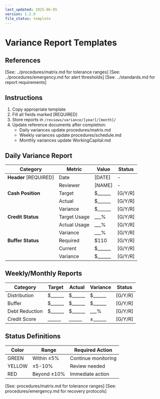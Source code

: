 ```yaml
---
last_updated: 2025-06-05
version: 1.2.0
file_status: template
---
```


# Variance Report Templates

## References
[See: ../procedures/matrix.md for tolerance ranges]
[See: ../procedures/emergency.md for alert thresholds]
[See: ../standards.md for report requirements]

## Instructions
1. Copy appropriate template
2. Fill all fields marked [REQUIRED]
3. Store reports in `/reviews/variance/[year]/[month]/`
4. Update reference documents after completion:
   - Daily variances update procedures/matrix.md
   - Weekly variances update procedures/schedule.md
   - Monthly variances update WorkingCapital.md

## Daily Variance Report
| Category | Metric | Value | Status |
|----------|--------|-------|--------|
| **Header** [REQUIRED] | Date | [DATE] | - |
| | Reviewer | [NAME] | - |
| **Cash Position** | Target | $______ | [G/Y/R] |
| | Actual | $______ | [G/Y/R] |
| | Variance | $______ | [G/Y/R] |
| **Credit Status** | Target Usage | ___% | [G/Y/R] |
| | Actual Usage | ___% | [G/Y/R] |
| | Variance | ___% | [G/Y/R] |
| **Buffer Status** | Required | $110 | [G/Y/R] |
| | Current | $______ | [G/Y/R] |
| | Variance | $______ | [G/Y/R] |

## Weekly/Monthly Reports
| Category | Target | Actual | Variance | Status |
|----------|--------|--------|----------|--------|
| Distribution | $______ | $______ | $______ | [G/Y/R] |
| Buffer | $______ | $______ | $______ | [G/Y/R] |
| Debt Reduction | $______ | $______ | ___% | [G/Y/R] |
| Credit Score | ______ | ______ | ±______ | [G/Y/R] |

## Status Definitions
| Color | Range | Required Action |
|-------|-------|----------------|
| GREEN | Within ±5% | Continue monitoring |
| YELLOW | ±5-10% | Review needed |
| RED | Beyond ±10% | Immediate action |

[See: procedures/matrix.md for tolerance ranges]
[See: procedures/emergency.md for recovery protocols]
